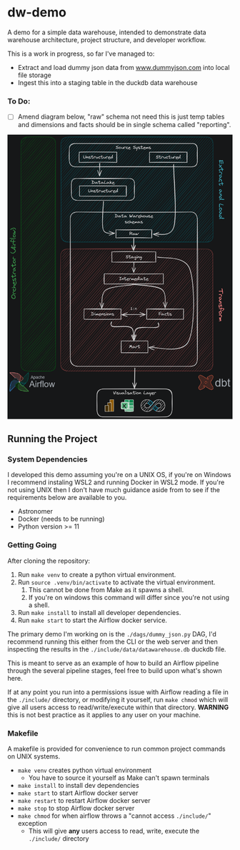 # dw-demo

A demo for a simple data warehouse, intended to demonstrate data warehouse architecture,
project structure, and developer workflow.

This is a work in progress, so far I've managed to:

- Extract and load dummy json data from www.dummyjson.com into local file storage
- Ingest this into a staging table in the duckdb data warehouse

### To Do:

- [ ] Amend diagram below, "raw" schema not need this is just temp tables and
    dimensions and facts should be in single schema called "reporting".

![diagram-of-architecture](./dw-diagrams-2024-06-15-1351.png)

## Running the Project

### System Dependencies

I developed this demo assuming you're on a UNIX OS, if you're on Windows I recommend
    instaling WSL2 and running Docker in WSL2 mode. If you're not using UNIX
    then I don't have much guidance aside from to see if the requirements below
    are available to you.

- Astronomer
- Docker (needs to be running)
- Python version >= 11

### Getting Going

After cloning the repository:

1. Run `make venv` to create a python virtual environment.
2. Run `source .venv/bin/activate` to activate the virtual environment.
    1. This cannot be done from Make as it spawns a shell.
    2. If you're on windows this command will differ since you're not using a shell.
3. Run `make install` to install all developer dependencies.
4. Run `make start` to start the Airflow docker service.

The primary demo I'm working on is the `./dags/dummy_json.py` DAG, I'd recommend
    running this either from the CLI or the web server and then inspecting the results
    in the `./include/data/datawarehouse.db` duckdb file.

This is meant to serve as an example of how to build an Airflow pipeline through the
    several pipeline stages, feel free to build upon what's shown here.

If at any point you run into a permissions issue with Airflow reading a file in the
    `./include/` directory, or modifying it yourself, run `make chmod` which will
    give all users access to read/write/execute within that directory. **WARNING**
    this is not best practice as it applies to any user on your machine.

### Makefile

A makefile is provided for convenience to run common project commands on UNIX systems.

- `make venv` creates python virtual environment
    - You have to source it yourself as Make can't spawn terminals
- `make install` to install dev dependencies
- `make start` to start Airflow docker server
- `make restart` to restart Airflow docker server
- `make stop` to stop Airflow docker server
- `make chmod` for when airflow throws a "cannot access `./include/`" exception
    - This will give **any** users access to read, write, execute the `./include/` directory
